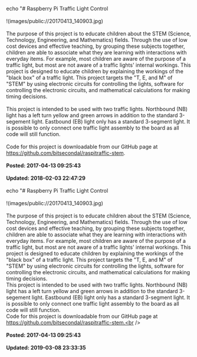 echo "# Raspberry Pi Traffic Light Control<br /><br />!(images/public://20170413_140903.jpg)<br /><br />The purpose of this project is to educate children about the STEM (Science, Technology, Engineering, and Mathematics) fields. Through the use of low cost devices and effective teaching, by grouping these subjects together, children are able to associate what they are learning with interactions with everyday items. For example, most children are aware of the purpose of a traffic light, but most are not aware of a traffic lights' internal workings. This project is designed to educate children by explaining the workings of the "black box" of a traffic light. This project targets the "T, E, and M" of "STEM" by using electronic circuits for controlling the lights, software for controlling the electronic circuits, and mathematical calculations for making timing decisions.<br /><br />This project is intended to be used with two traffic lights. Northbound (NB) light has a left turn yellow and green arrows in addition to the standard 3-segement light. Eastbound (EB) light only has a standard 3-segment light. It is possible to only connect one traffic light assembly to the board as all code will still function.<br /><br />Code for this project is downloadable from our GitHub page at <a href="https://github.com/bitsecondal/raspitraffic-stem" target="_blank">https://github.com/bitsecondal/raspitraffic-stem</a>.<br /><br />**Posted: 2017-04-13 09:25:43**<br /><br />**Updated: 2018-02-03 22:47:29**<br /><br />
echo "# Raspberry Pi Traffic Light Control<br /><br />!(images/public://20170413_140903.jpg)<br /><br />The purpose of this project is to educate children about the STEM (Science, Technology, Engineering, and Mathematics) fields. Through the use of low cost devices and effective teaching, by grouping these subjects together, children are able to associate what they are learning with interactions with everyday items. For example, most children are aware of the purpose of a traffic light, but most are not aware of a traffic lights' internal workings. This project is designed to educate children by explaining the workings of the "black box" of a traffic light. This project targets the "T, E, and M" of "STEM" by using electronic circuits for controlling the lights, software for controlling the electronic circuits, and mathematical calculations for making timing decisions.<br />This project is intended to be used with two traffic lights. Northbound (NB) light has a left turn yellow and green arrows in addition to the standard 3-segement light. Eastbound (EB) light only has a standard 3-segment light. It is possible to only connect one traffic light assembly to the board as all code will still function.<br />Code for this project is downloadable from our GitHub page at https://github.com/bitsecondal/raspitraffic-stem.<br /><br /><br />**Posted: 2017-04-13 09:25:43**<br /><br />**Updated: 2019-03-08 23:33:35**<br /><br />
